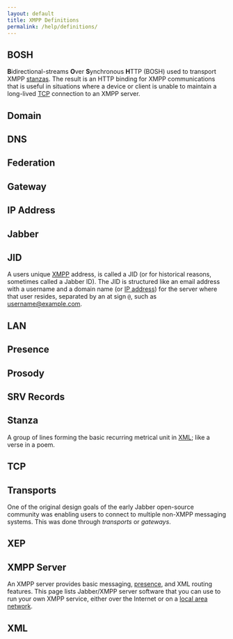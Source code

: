 ```yaml
---
layout: default
title: XMPP Definitions
permalink: /help/definitions/
---
```


## BOSH
<b>B</b>idirectional-streams <b>O</b>ver <b>S</b>ynchronous <b>H</b>TTP (BOSH) used to transport XMPP [stanzas](#stanza).  The result is an HTTP binding for XMPP communications that is useful in situations where a device or client is unable to maintain a long-lived [TCP](#tcp) connection to an XMPP server.

## Domain

## DNS

## Federation

## Gateway

## IP Address

## Jabber

## JID
A users unique [XMPP](#xmpp-server) address, is called a JID (or for historical reasons, sometimes called a Jabber ID). The JID is structured like an email address with a username and a domain name (or [IP address](#ip-address)) for the server where that user resides, separated by an at sign `@`, such as username@example.com.

## LAN

## Presence

## Prosody

## SRV Records

## Stanza
A group of lines forming the basic recurring metrical unit in [XML](#xml); like a verse in a poem.

## TCP

## Transports
One of the original design goals of the early Jabber open-source community was enabling users to connect to multiple non-XMPP messaging systems. This was done through *transports* or *gateways*.

## XEP

## XMPP Server
An XMPP server provides basic messaging, [presence](#presence), and XML routing features. This page lists Jabber/XMPP server software that you can use to run your own XMPP service, either over the Internet or on a [local area network](#lan).

## XML
